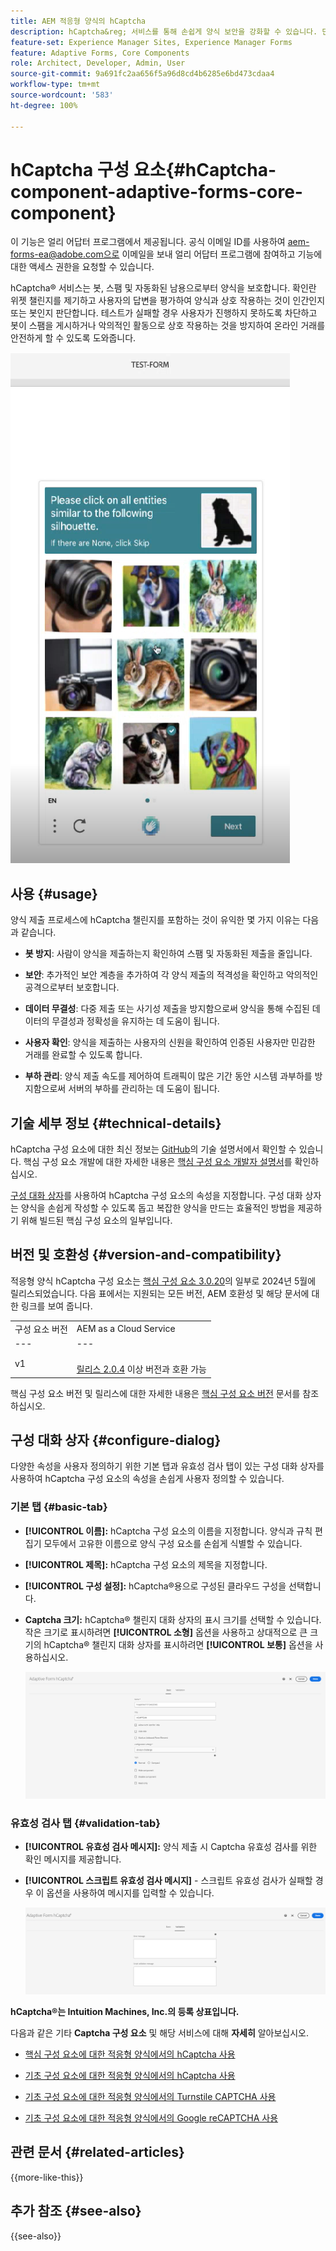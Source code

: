 ```yaml
---
title: AEM 적응형 양식의 hCaptcha
description: hCaptcha&reg; 서비스를 통해 손쉽게 양식 보안을 강화할 수 있습니다. 단계별 안내서가 포함되어 있습니다.
feature-set: Experience Manager Sites, Experience Manager Forms
feature: Adaptive Forms, Core Components
role: Architect, Developer, Admin, User
source-git-commit: 9a691fc2aa656f5a96d8cd4b6285e6bd473cdaa4
workflow-type: tm+mt
source-wordcount: '583'
ht-degree: 100%

---
```


# hCaptcha 구성 요소{#hCaptcha-component-adaptive-forms-core-component}

<span class="preview"> 이 기능은 얼리 어답터 프로그램에서 제공됩니다. 공식 이메일 ID를 사용하여 aem-forms-ea@adobe.com으로 이메일을 보내 얼리 어답터 프로그램에 참여하고 기능에 대한 액세스 권한을 요청할 수 있습니다. </span>

hCaptcha® 서비스는 봇, 스팸 및 자동화된 남용으로부터 양식을 보호합니다. 확인란 위젯 챌린지를 제기하고 사용자의 답변을 평가하여 양식과 상호 작용하는 것이 인간인지 또는 봇인지 판단합니다. 테스트가 실패할 경우 사용자가 진행하지 못하도록 차단하고 봇이 스팸을 게시하거나 악의적인 활동으로 상호 작용하는 것을 방지하여 온라인 거래를 안전하게 할 수 있도록 도와줍니다.

![hCaptcha®](/help/adaptive-forms/assets/hCaptcha-challenge.png)

## 사용 {#usage}

양식 제출 프로세스에 hCaptcha 챌린지를 포함하는 것이 유익한 몇 가지 이유는 다음과 같습니다.

- **봇 방지**: 사람이 양식을 제출하는지 확인하여 스팸 및 자동화된 제출을 줄입니다.

- **보안**: 추가적인 보안 계층을 추가하여 각 양식 제출의 적격성을 확인하고 악의적인 공격으로부터 보호합니다.

- **데이터 무결성**: 다중 제출 또는 사기성 제출을 방지함으로써 양식을 통해 수집된 데이터의 무결성과 정확성을 유지하는 데 도움이 됩니다.

- **사용자 확인**: 양식을 제출하는 사용자의 신원을 확인하여 인증된 사용자만 민감한 거래를 완료할 수 있도록 합니다.

- **부하 관리**: 양식 제출 속도를 제어하여 트래픽이 많은 기간 동안 시스템 과부하를 방지함으로써 서버의 부하를 관리하는 데 도움이 됩니다.

## 기술 세부 정보 {#technical-details}

hCaptcha 구성 요소에 대한 최신 정보는 [GitHub](https://github.com/adobe/aem-core-forms-components/blob/master/ui.af.apps/src/main/content/jcr_root/apps/core/fd/components/form/hCaptcha/v1/hCaptcha/README.md)의 기술 설명서에서 확인할 수 있습니다. 핵심 구성 요소 개발에 대한 자세한 내용은 [핵심 구성 요소 개발자 설명서](/help/developing/overview.md)를 확인하십시오.

[구성 대화 상자](#configure-dialog)를 사용하여 hCaptcha 구성 요소의 속성을 지정합니다. 구성 대화 상자는 양식을 손쉽게 작성할 수 있도록 돕고 복잡한 양식을 만드는 효율적인 방법을 제공하기 위해 빌드된 핵심 구성 요소의 일부입니다.

## 버전 및 호환성 {#version-and-compatibility}


적응형 양식 hCaptcha 구성 요소는 [핵심 구성 요소 3.0.20](https://github.com/adobe/aem-core-forms-components/commit/a4cb97131ffad47137a8f5f173401128a1cf3491)의 일부로 2024년 5월에 릴리스되었습니다. 다음 표에서는 지원되는 모든 버전, AEM 호환성 및 해당 문서에 대한 링크를 보여 줍니다.

|  |  |
|---|---|
| 구성 요소 버전 | AEM as a Cloud Service |
| --- | --- |
| v1 | <br>[릴리스 2.0.4](/help/adaptive-forms/version.md) 이상 버전과 호환 가능 | 호환 가능 | 호환 가능 |

핵심 구성 요소 버전 및 릴리스에 대한 자세한 내용은 [핵심 구성 요소 버전](/help/adaptive-forms/version.md) 문서를 참조하십시오.

## 구성 대화 상자 {#configure-dialog}

다양한 속성을 사용자 정의하기 위한 기본 탭과 유효성 검사 탭이 있는 구성 대화 상자를 사용하여 hCaptcha 구성 요소의 속성을 손쉽게 사용자 정의할 수 있습니다.

### 기본 탭 {#basic-tab}

- **[!UICONTROL 이름]:** hCaptcha 구성 요소의 이름을 지정합니다. 양식과 규칙 편집기 모두에서 고유한 이름으로 양식 구성 요소를 손쉽게 식별할 수 있습니다.
- **[!UICONTROL 제목]:** hCaptcha 구성 요소의 제목을 지정합니다.
- **[!UICONTROL 구성 설정]:** hCaptcha®용으로 구성된 클라우드 구성을 선택합니다.
- **Captcha 크기:** hCaptcha® 챌린지 대화 상자의 표시 크기를 선택할 수 있습니다. 작은 크기로 표시하려면 **[!UICONTROL 소형]** 옵션을 사용하고 상대적으로 큰 크기의 hCaptcha® 챌린지 대화 상자를 표시하려면 **[!UICONTROL 보통]** 옵션을 사용하십시오.<!-- or **[!UICONTROL Invisible]** to validate hCaptcha&reg; without explicitly rendering the checkbox widget on the user interface. -->

  ![hCaptcha 기본 탭](/help/adaptive-forms/assets/hcaptcha-basic.png)

### 유효성 검사 탭 {#validation-tab}

- **[!UICONTROL 유효성 검사 메시지]:** 양식 제출 시 Captcha 유효성 검사를 위한 확인 메시지를 제공합니다.
- **[!UICONTROL 스크립트 유효성 검사 메시지]** - 스크립트 유효성 검사가 실패할 경우 이 옵션을 사용하여 메시지를 입력할 수 있습니다.

  ![hCaptcha 유효성 검사 탭](/help/adaptive-forms/assets/hcaptcha-validation-tab.png)

**hCaptcha®는 Intuition Machines, Inc.의 등록 상표입니다.**

다음과 같은 기타 **Captcha 구성 요소** 및 해당 서비스에 대해 **자세히** 알아보십시오.

- [핵심 구성 요소에 대한 적응형 양식에서의 hCaptcha 사용](https://experienceleague.adobe.com/ko/docs/experience-manager-cloud-service/content/forms/adaptive-forms-authoring/authoring-adaptive-forms-core-components/create-an-adaptive-form-on-forms-cs/integrate-adaptive-forms-hcaptcha-core-components)

- [기초 구성 요소에 대한 적응형 양식에서의 hCaptcha 사용](https://experienceleague.adobe.com/ko/docs/experience-manager-cloud-service/content/forms/adaptive-forms-authoring/authoring-adaptive-forms-foundation-components/add-components-to-an-adaptive-form/integrate-adaptive-forms-hcaptcha)

- [기초 구성 요소에 대한 적응형 양식에서의 Turnstile CAPTCHA 사용](https://experienceleague.adobe.com/ko/docs/experience-manager-cloud-service/content/forms/adaptive-forms-authoring/authoring-adaptive-forms-foundation-components/add-components-to-an-adaptive-form/integrate-adaptive-forms-turnstile)

- [기초 구성 요소에 대한 적응형 양식에서의 Google reCAPTCHA 사용](https://experienceleague.adobe.com/ko/docs/experience-manager-cloud-service/content/forms/adaptive-forms-authoring/authoring-adaptive-forms-core-components/create-an-adaptive-form-on-forms-cs/captcha-adaptive-forms-core-components)

## 관련 문서 {#related-articles}

{{more-like-this}}

## 추가 참조 {#see-also}

{{see-also}}
